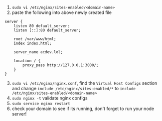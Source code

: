 1. `sudo vi /etc/nginx/sites-enabled/<domain-name>`
2. paste the following into above newly created file
```
server {
	listen 80 default_server;
	listen [::]:80 default_server;

	root /var/www/html;
	index index.html;

	server_name acdev.lol;

    location / {
		proxy_pass http://127.0.0.1:3000/;
	} 
}
```
3. `sudo vi /etc/nginx/nginx.conf`, find the `Virtual Host Configs` section and change `include /etc/nginx/sites-enabled/*` to `include /etc/nginx/sites-enabled/<domain-name>`
4. `sudo nginx -t` validate nginx configs
5. `sudo service nginx restart`
6. check your domain to see if its running, don't forget to run your node server!